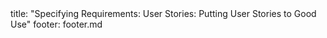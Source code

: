 <frontmatter>
title: "Specifying Requirements: User Stories: Putting User Stories to Good Use"
footer: footer.md
</frontmatter>

<include src="navbar.md" boilerplate />

<include src="unit-inPage-asFlat.md" boilerplate />